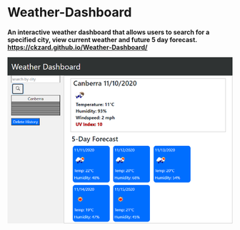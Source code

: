 # Weather-Dashboard

**An interactive weather dashboard that allows users to search for a specified city, view current weather and future 5 day forecast.**
**https://ckzard.github.io/Weather-Dashboard/**

![Front page](/assets/images/weathershot3.png)
